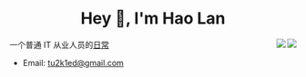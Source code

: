 <!--
**Hao-Lan/Hao-Lan** is a ✨ _special_ ✨ repository because its `README.md` (this file) appears on your GitHub profile.

Here are some ideas to get you started:

- 🔭 I’m currently working on ...
- 🌱 I’m currently learning ...
- 👯 I’m looking to collaborate on ...
- 🤔 I’m looking for help with ...
- 💬 Ask me about ...
- 📫 How to reach me: ...
- 😄 Pronouns: ...
- ⚡ Fun fact: ...
-->

<h1 align="center">Hey 👋, I'm Hao Lan</h1>
<img align="right" src="https://github-readme-stats.vercel.app/api?username=Hao-Lan&show_icons=true&icon_color=CE1D2D&text_color=718096&bg_color=ffffff&hide_title=true" />
<img align="right" src="https://leetcode.card.workers.dev/?username=JacobLinCool&theme=auto" />

一个普通 IT 从业人员的[日常](https://hao-lan.readthedocs.io)

- Email: tu2k1ed@gmail.com
